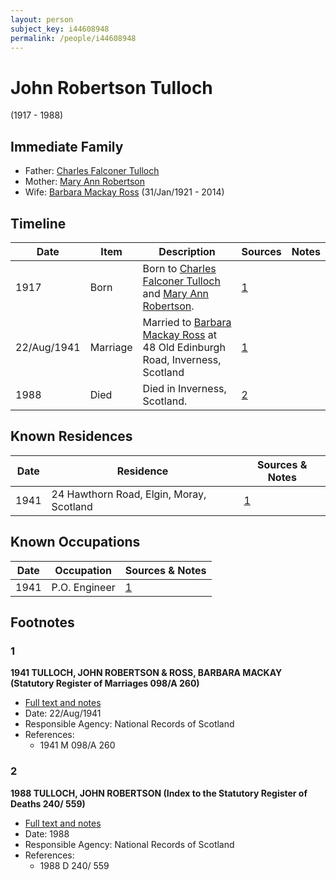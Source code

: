 ```yaml
---
layout: person
subject_key: i44608948
permalink: /people/i44608948
---
```


# John Robertson Tulloch
(1917 - 1988)

## Immediate Family

* Father: [Charles Falconer Tulloch](./@120623@-charles-falconer-tulloch-b-d.md)
* Mother: [Mary Ann Robertson](./@92986000@-mary-ann-robertson-b-d.md)
* Wife: [Barbara Mackay Ross](./@63405204@-barbara-mackay-ross-b1921-1-31-d2014.md) (31/Jan/1921 - 2014)

## Timeline

Date | Item | Description | Sources | Notes
---|---|---|---|---
1917 | Born | Born to [Charles Falconer Tulloch](./@120623@-charles-falconer-tulloch-b-d.md) and [Mary Ann Robertson](./@92986000@-mary-ann-robertson-b-d.md). | [1](#1) | 
22/Aug/1941 | Marriage | Married to [Barbara Mackay Ross](./@63405204@-barbara-mackay-ross-b1921-1-31-d2014.md) at 48 Old Edinburgh Road, Inverness, Scotland | [1](#1) | 
1988 | Died | Died in Inverness, Scotland. | [2](#2) | 

## Known Residences

Date | Residence | Sources & Notes
---|---|---
1941 | 24 Hawthorn Road, Elgin, Moray, Scotland | [1](#1)

## Known Occupations

Date | Occupation | Sources & Notes
---|---|---
1941 | P.O. Engineer | [1](#1)

## Footnotes

### 1

**1941 TULLOCH, JOHN ROBERTSON & ROSS, BARBARA MACKAY (Statutory Register of Marriages 098/A 260)**

* [Full text and notes](../sources/@51145316@-1941-tulloch,-john-robertson-&-ross,-barbara-mackay-statutory-register-of-marriages-098-a-260-.md)
* Date: 22/Aug/1941
* Responsible Agency: National Records of Scotland
* References: 
  * 1941 M 098/A 260

### 2

**1988 TULLOCH, JOHN ROBERTSON (Index to the Statutory Register of Deaths 240/ 559)**

* [Full text and notes](../sources/@66749134@-1988-tulloch,-john-robertson-index-to-the-statutory-register-of-deaths-240-559-.md)
* Date: 1988
* Responsible Agency: National Records of Scotland
* References: 
  * 1988 D 240/ 559

